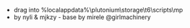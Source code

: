 - drag into %localappdata%\plutonium\storage\t6\scripts\mp
- by nyli & mjkzy - base by mirele @girlmachinery

